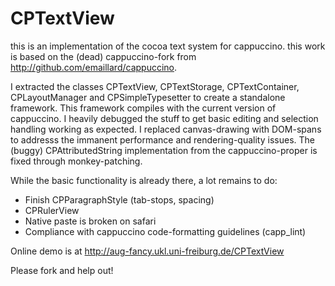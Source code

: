 CPTextView
==========
this is an implementation of the cocoa text system for cappuccino.
this work is based on the (dead) cappuccino-fork from <http://github.com/emaillard/cappuccino>.

I extracted the classes CPTextView, CPTextStorage, CPTextContainer, CPLayoutManager and CPSimpleTypesetter to create a standalone framework. This framework compiles with the current version of cappuccino.
I heavily debugged the stuff to get basic editing and selection handling working as expected.
I replaced canvas-drawing with DOM-spans to addresss the immanent performance and rendering-quality issues.
The (buggy) CPAttributedString implementation from the cappuccino-proper is fixed through monkey-patching.

While the basic functionality is already there, a lot remains to do:
* Finish CPParagraphStyle (tab-stops, spacing)
* CPRulerView
* Native paste is broken on safari
* Compliance with cappuccino code-formatting guidelines (capp_lint)

Online demo is at <http://aug-fancy.ukl.uni-freiburg.de/CPTextView>

Please fork and help out!
